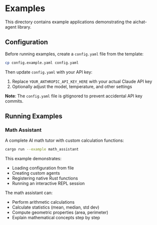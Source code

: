 # Examples

This directory contains example applications demonstrating the aichat-agent library.

## Configuration

Before running examples, create a `config.yaml` file from the template:

```bash
cp config.example.yaml config.yaml
```

Then update `config.yaml` with your API key:

1. Replace `YOUR_ANTHROPIC_API_KEY_HERE` with your actual Claude API key
2. Optionally adjust the model, temperature, and other settings

**Note**: The `config.yaml` file is gitignored to prevent accidental API key commits.

## Running Examples

### Math Assistant

A complete AI math tutor with custom calculation functions:

```bash
cargo run --example math_assistant
```

This example demonstrates:
- Loading configuration from file
- Creating custom agents
- Registering native Rust functions
- Running an interactive REPL session

The math assistant can:
- Perform arithmetic calculations
- Calculate statistics (mean, median, std dev)
- Compute geometric properties (area, perimeter)
- Explain mathematical concepts step by step
